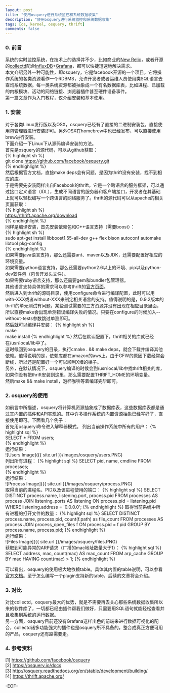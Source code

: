 ```yaml
---
layout: post
title: "使用osquery进行系统监控和系统数据收集"
description: "使用osquery进行系统监控和系统数据收集"
tags: [os, kernel, osquery, thrift]
comments: false
---
```


### 0. 前言

系统的实时监控系统，在技术上的选择并不少，比如商业的[New Relic](http://newrelic.com/)，或者开源的[collectd]()配合[InfluxDB](http://influxdb.com/)+[Grafana](http://grafana.org/)，都可以快捷迅速地解决需求。  
本文介绍另外一种可能性，即osquery，它是facebook开源的一个项目，它将操作系统的各类资源看作一个RDBMS，允许开发者或者运维人员使用类SQL语言去查询系统数据。每一类系统资源都被抽象成一个有名数据库表，比如进程、已加载的内核模块、活动的网络链接、浏览器插件甚至硬件设备事件。  
第一篇文章作为入门教程，仅介绍安装和基本使用。

### 1. 安装

对于各类Linux发行版以及OSX，osquery已经有了直接的二进制安装包，直接使用包管理器进行安装即可。另外OSX在homebrew中也已经发布，可以直接使用brew进行安装。  
下面介绍一下Linux下从源码编译安装的方法。  
首先是osquery的源代码，可以从github获取：  
{% highlight sh %}  
git clone https://github.com/facebook/osquery.git  
{% endhighlight %}  
然后根据官方文档，直接make deps会有问题，是因为thrift没有安装，找不到相应的库。  
于是需要先安装同样出自Facebook的thrift，它是一个跨语言的服务框架，可以通过接口定义语言（IDL），生成不同语言的服务器和客户端接口，开发者在其基础上就可以轻松编写一个跨语言的网络服务了。thrift的源代码可以从apache的相关页面获取：  
{% highlight sh %}  
https://thrift.apache.org/download  
{% endhighlight %}  
同样是编译安装，首先安装依赖包和C++语言支持（需要boost）：  
{% highlight sh %}  
sudo apt-get install libboost1.55-all-dev g++ flex bison autoconf automake libtool pkg-config  
{% endhighlight %}  
如果需要java语言支持，那么还需要ant、maven以及JDK，还需要配置好相应的环境变量。  
如果需要python语言支持，那么还需要python2.6以上的环境、pip以及python-dev软件包（包含开发头文件）。  
如果需要ruby语言支持，那么还需要gem和bundler包管理器。  
其他语言支持具体的需求可以参考thrift的[官方页面](https://thrift.apache.org/docs/install/)。  
然后进入到thrift的源码目录，使用configure命令进行编译配置，此时可以用with-XXX或者without-XXX来制定相关语言的支持。值得说明的是，0.9.2版本的thrift的单元测试有问题，某些测试需要的三方资源并没有出现在相应目录里面，所以直接make会出现单测错误编译失败的情况。只要在configure的时候加入--without-tests参数跳过单测即可。  
然后就可以编译并安装：
{% highlight sh %}  
make  
make install
{% endhighlight %}
然后在默认配置下，thrift相关的库就已经在/usr/local/lib中了。  
这时候回到osquery的目录，执行cmake . && make deps，就会下载并编译其他依赖。值得说明的是，依赖库都在amazon的aws上，由于GFW的原因下载经常会断线，所以还是配置好一个可以顺利X墙的梯子。  
另外，在默认情况下，osquery编译的时候会到/usr/local/lib中找thrift相关的库，如果你没有把thrift安装到这里，那么需要配置THRIFT_HOME的环境变量。  
然后make && make install，泡杯咖啡等着编译完毕即可。  

### 2. osquery的使用

如前言中所描述，osquery将计算机资源抽象成了数据库表，这些数据库表都是通过其内置的插件和API实现的。其中许多操作系统的内置资源抽象已经写好了，直接使用即可。下面看几个例子：  
首先用osqueryi命令进入解释器模式。
列出当前操作系统中所有的用户：
{% highlight sql %}  
SELECT * FROM users;  
{% endhighlight %}  
运行结果：  
![Users Image]({{ site.url }}/images/osquery/users.PNG)  
列出所有进程：
{% highlight sql %} 
SELECT  pid, name, cmdline FROM processes;  
{% endhighlight %}  
运行结果：  
![Process Image]({{ site.url }}/images/osquery/process.PNG)  
取得当前的进程名、PID以及该进程使用的端口：
{% highlight sql %} 
SELECT 
    DISTINCT process.name, listening.port, process.pid
FROM 
    processes AS process
JOIN 
    listening_ports AS listening 
ON 
    process.pid = listening.pid
WHERE 
    listening.address = '0.0.0.0';
{% endhighlight %}
取得当前系统中所有进程的打开文件的数量：
{% highlight sql %} 
SELECT 
    DISTINCT process.name, process.pid, count(f.path) as file_count
FROM 
    processes AS process
JOIN 
    process_open_files f
ON 
    process.pid = f.pid
GROUP BY
    process.name, 
    process.pid;
{% endhighlight %}  
运行结果：  
![Files Image]({{ site.url }}/images/osquery/files.PNG)  
获取到可能异常的ARP请求（广播的mac地址数量大于1）：
{% highlight sql %} 
SELECT 
    address, mac, count(mac) AS mac_count
FROM 
    arp_cache 
GROUP BY 
    mac
HAVING 
    count(mac) > 1;
{% endhighlight %}

可以看出，osquery的使用极大地依赖table。具体其内置的table说明，可以参看[官方文档](https://osquery.io/docs/tables/)。至于怎么编写一个plugin支持新的table，后续的文章将会介绍。

### 3. 对比

对比collectd，osquery最大的优势，就是不需要再去关心那些系统数据收集所以来的软件库了，一切都已经由插件帮我们做好，只需要用SQL语句就能轻松查看并且收集到系统的运行数据。  
另一方面，osquery目前还没有Grafana这样出色的前端来进行数据可视化的配合，collectd诸多功能强大的插件也是osquery所不具备的，整合成真正方便可用的产品，osquery还有路需要走。  

### 4. 参考资料

[1] https://github.com/facebook/osquery  
[2] https://osquery.io/docs  
[3] http://osquery.readthedocs.org/en/stable/development/building/  
[4] https://thrift.apache.org/  

-EOF-
